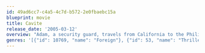 ```yaml
---
id: 49ad6cc7-c4a5-4c7d-b572-2e0fbaebc15a
blueprint: movie
title: Cavite
release_date: '2005-03-12'
overview: "Adam, a security guard, travels from California to the Philippines, his native land, for his father's funeral. He arrives in Manila. As he waits, a phone rings in his backpack; he answers it, and a male voice tells him that his mother and sister are captives and will be killed if Adam doesn't cooperate. Over the next hour, the voice sends Adam by bus, taxi, motorized tricycle, and on foot through an urban landscape of busy streets, cramped apartments, a fetid squatters' camp, a bank, a cockfighting arena, and a church. Adam's conversations with the voice cover murder, Islam, jihad, rebellion in Mindanao, and his family. What is it Adam will be commanded to do?"
genres: '[{"id": 10769, "name": "Foreign"}, {"id": 53, "name": "Thriller"}]'
---
```

